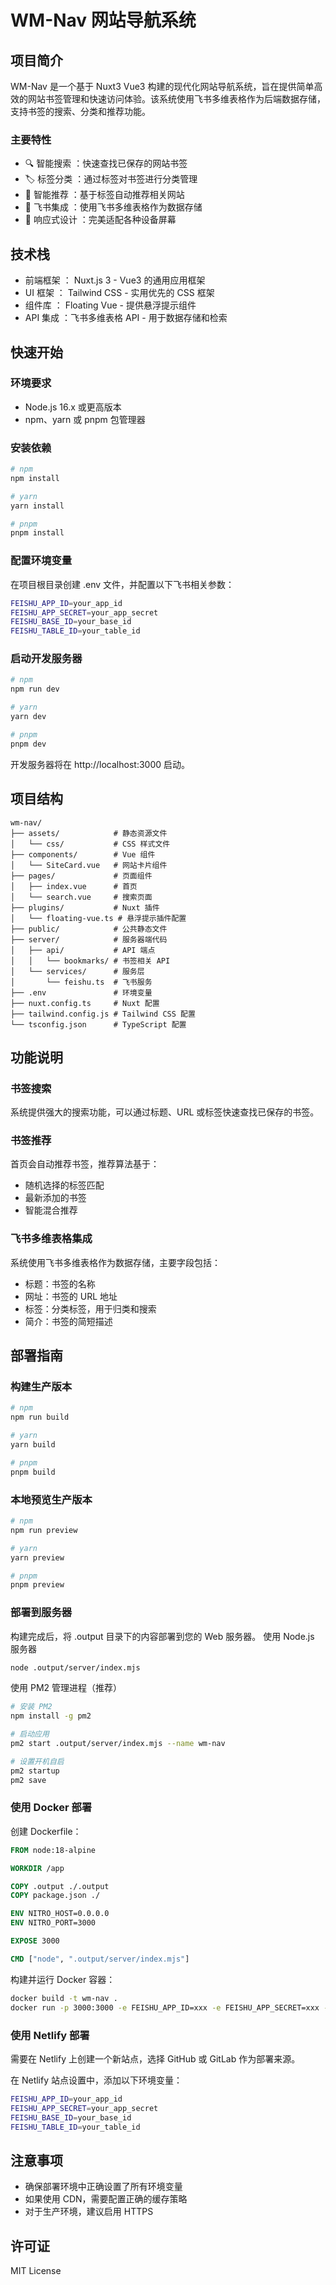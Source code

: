 # WM-Nav 网站导航系统

## 项目简介

WM-Nav 是一个基于 Nuxt3 Vue3 构建的现代化网站导航系统，旨在提供简单高效的网站书签管理和快速访问体验。该系统使用飞书多维表格作为后端数据存储，支持书签的搜索、分类和推荐功能。

### 主要特性

- 🔍 智能搜索 ：快速查找已保存的网站书签
- 🏷️ 标签分类 ：通过标签对书签进行分类管理
- 🔄 智能推荐 ：基于标签自动推荐相关网站
- 💾 飞书集成 ：使用飞书多维表格作为数据存储
- 📱 响应式设计 ：完美适配各种设备屏幕

## 技术栈

- 前端框架 ： Nuxt.js 3 - Vue3 的通用应用框架
- UI 框架 ： Tailwind CSS - 实用优先的 CSS 框架
- 组件库 ： Floating Vue - 提供悬浮提示组件
- API 集成 ：飞书多维表格 API - 用于数据存储和检索

## 快速开始

### 环境要求

- Node.js 16.x 或更高版本
- npm、yarn 或 pnpm 包管理器

### 安装依赖

```bash
# npm
npm install

# yarn
yarn install

# pnpm
pnpm install
```

### 配置环境变量

在项目根目录创建 .env 文件，并配置以下飞书相关参数：

```bash
FEISHU_APP_ID=your_app_id
FEISHU_APP_SECRET=your_app_secret
FEISHU_BASE_ID=your_base_id
FEISHU_TABLE_ID=your_table_id
```

### 启动开发服务器

```bash
# npm
npm run dev

# yarn
yarn dev

# pnpm
pnpm dev
```

开发服务器将在 http://localhost:3000 启动。

## 项目结构

```
wm-nav/
├── assets/            # 静态资源文件
│   └── css/           # CSS 样式文件
├── components/        # Vue 组件
│   └── SiteCard.vue   # 网站卡片组件
├── pages/             # 页面组件
│   ├── index.vue      # 首页
│   └── search.vue     # 搜索页面
├── plugins/           # Nuxt 插件
│   └── floating-vue.ts # 悬浮提示插件配置
├── public/            # 公共静态文件
├── server/            # 服务器端代码
│   ├── api/           # API 端点
│   │   └── bookmarks/ # 书签相关 API
│   └── services/      # 服务层
│       └── feishu.ts  # 飞书服务
├── .env               # 环境变量
├── nuxt.config.ts     # Nuxt 配置
├── tailwind.config.js # Tailwind CSS 配置
└── tsconfig.json      # TypeScript 配置
```

## 功能说明

### 书签搜索

系统提供强大的搜索功能，可以通过标题、URL 或标签快速查找已保存的书签。

### 书签推荐

首页会自动推荐书签，推荐算法基于：

- 随机选择的标签匹配
- 最新添加的书签
- 智能混合推荐

### 飞书多维表格集成

系统使用飞书多维表格作为数据存储，主要字段包括：

- 标题：书签的名称
- 网址：书签的 URL 地址
- 标签：分类标签，用于归类和搜索
- 简介：书签的简短描述

## 部署指南

### 构建生产版本

```bash
# npm
npm run build

# yarn
yarn build

# pnpm
pnpm build
```

### 本地预览生产版本

```bash
# npm
npm run preview

# yarn
yarn preview

# pnpm
pnpm preview
```

### 部署到服务器

构建完成后，将 .output 目录下的内容部署到您的 Web 服务器。
使用 Node.js 服务器

```bash
node .output/server/index.mjs
```

使用 PM2 管理进程（推荐）

```bash
# 安装 PM2
npm install -g pm2

# 启动应用
pm2 start .output/server/index.mjs --name wm-nav

# 设置开机自启
pm2 startup
pm2 save
```

### 使用 Docker 部署
创建 Dockerfile：

```dockerfile
FROM node:18-alpine

WORKDIR /app

COPY .output ./.output
COPY package.json ./

ENV NITRO_HOST=0.0.0.0
ENV NITRO_PORT=3000

EXPOSE 3000

CMD ["node", ".output/server/index.mjs"]
```

构建并运行 Docker 容器：

```bash
docker build -t wm-nav .
docker run -p 3000:3000 -e FEISHU_APP_ID=xxx -e FEISHU_APP_SECRET=xxx -e FEISHU_BASE_ID=xxx -e FEISHU_TABLE_ID=xxx wm-nav
```

### 使用 Netlify 部署

需要在 Netlify 上创建一个新站点，选择 GitHub 或 GitLab 作为部署来源。

在 Netlify 站点设置中，添加以下环境变量：
```bash
FEISHU_APP_ID=your_app_id
FEISHU_APP_SECRET=your_app_secret
FEISHU_BASE_ID=your_base_id
FEISHU_TABLE_ID=your_table_id
```

## 注意事项

- 确保部署环境中正确设置了所有环境变量
- 如果使用 CDN，需要配置正确的缓存策略
- 对于生产环境，建议启用 HTTPS

## 许可证
MIT License
